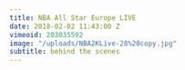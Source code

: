 ```yaml
---
title: NBA All Star Europe LIVE
date: 2018-02-02 11:43:00 Z
vimeoid: 203035592
image: "/uploads/NBA2KLive-28%20copy.jpg"
subtitle: behind the scenes
---
```


